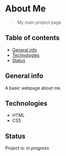 # About Me
> My main project page

## Table of contents
* [General info](#general-info)
* [Technologies](#technologies)
* [Status](#status)

## General info
A basic webpage about me.

## Technologies
- HTML
- CSS

## Status
Project is: _in progress_